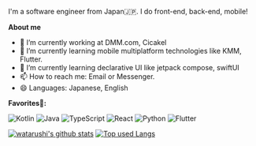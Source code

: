 I'm a software engineer from Japan🇯🇵. I do front-end, back-end, mobile!

**About me**

- 🔭 I’m currently working at DMM.com, Cicakel
- 🌱 I’m currently learning mobile multiplatform technologies like KMM, Flutter.
- 🌱 I’m currently learning declarative UI like jetpack compose, swiftUI
- 📫 How to reach me: Email or Messenger.
- 😄 Languages: Japanese, English


**Favorites🥰:**

![Kotlin](https://img.shields.io/badge/kotlin-%230095D5.svg?style=for-the-badge&logo=kotlin&logoColor=white)
![Java](https://img.shields.io/badge/java-%23ED8B00.svg?style=for-the-badge&logo=java&logoColor=white)
![TypeScript](https://img.shields.io/badge/typescript-%23007ACC.svg?style=for-the-badge&logo=typescript&logoColor=white)
![React](https://img.shields.io/badge/react-%2320232a.svg?style=for-the-badge&logo=react&logoColor=%2361DAFB)
![Python](https://img.shields.io/badge/python-3670A0?style=for-the-badge&logo=python&logoColor=ffdd54)
![Flutter](https://img.shields.io/badge/Flutter-%2302569B.svg?style=for-the-badge&logo=Flutter&logoColor=white)

[![watarushi's github stats](https://github-readme-stats.vercel.app/api?username=watarushi&hide=contribs&count_private=true&show_icons=true&theme=buefy&hide_border=true)](https://github.com/ユーザ名/)
[![Top used Langs](https://github-readme-stats.vercel.app/api/top-langs/?username=watarushi&layout=compact&theme=tokyonight&hide=c,c%2B%2B,shell,Roff,Makefile,css,assembly,jupyter%20notebook&theme=buefy&hide_border=true)](https://github.com/inoue0124/)

